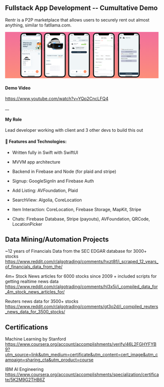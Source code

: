 ## Fullstack App Development -- Cumultative Demo
Rentr is a P2P marketplace that allows users to securely rent out almost anything, similar to fatllama.com.

![](https://github.com/bot-developer3/iOS-Developer-Portfolio/blob/main/banner.png)

#### Demo Video
https://www.youtube.com/watch?v=YQp2CncLFQ4

__
#### My Role
Lead developer working with client and 3 other devs to build
this out

#### 🔨 Features and Technologies:
- Written fully in Swift with SwiftUI
- MVVM app architecture
- Backend in Firebase and Node (for plaid and stripe)

- Signup: GoogleSignIn and Firebase Auth
- Add Listing: AVFoundation, Plaid 
- SearchView: Algolia, CoreLocation
- Item Interaction: CoreLocation, Firebase Storage, MapKit, Stripe
- Chats: Firebase Database, Stripe (payouts), AVFoundation, QRCode, LocationPicker


## Data Mining/Automation Projects

~12 years of Financials Data from the SEC EDGAR database for 3000+ stocks
https://www.reddit.com/r/algotrading/comments/hxzt8f/i_scraped_12_years_of_financials_data_from_the/

4m+ Stock News articles for 6000 stocks since 2009 + included scripts for getting realtime news data
https://www.reddit.com/r/algotrading/comments/hl3x5j/i_compiled_data_for_4m_stock_news_articles_for/

Reuters news data for 3500+ stocks
https://www.reddit.com/r/algotrading/comments/gt3o2d/i_compiled_reuters_news_data_for_3500_stocks/

## Certifications

Machine Learning by Stanford
https://www.coursera.org/account/accomplishments/verify/46L2FGHYFYB9?utm_source=link&utm_medium=certificate&utm_content=cert_image&utm_campaign=sharing_cta&utm_product=course

IBM AI Engineering
https://www.coursera.org/account/accomplishments/specialization/certificate/5K2M9G2THB6Z






